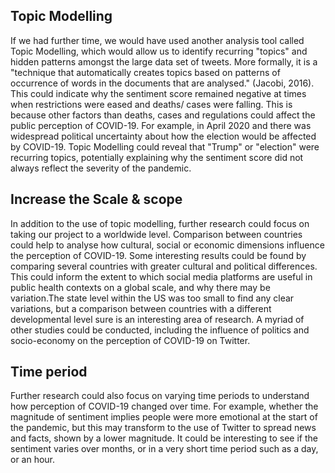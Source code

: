 ## Topic Modelling
If we had further time, we would have used another analysis tool called Topic Modelling, which would allow us to identify recurring "topics" and hidden patterns amongst the large data set of tweets. More formally, it is a "technique that automatically creates topics based on patterns of occurrence of words in the documents that are analysed." (Jacobi, 2016). This could indicate why the sentiment score remained negative at times when restrictions were eased and deaths/ cases were falling. This is because other factors than deaths, cases and regulations could affect the public perception of COVID-19. For example, in April 2020 and there was widespread political uncertainty about how the election would be affected by COVID-19. Topic Modelling could reveal that "Trump" or "election" were recurring topics, potentially explaining why the sentiment score did not always reflect the severity of the pandemic.

## Increase the Scale & scope
In addition to the use of topic modelling, further research could focus on taking our project to a worldwide level. Comparison between countries could help to analyse how cultural, social or economic dimensions influence the perception of COVID-19. Some interesting results could be found by comparing several countries with greater cultural and political differences. This could inform the extent to which social media platforms are useful in public health contexts on a global scale, and why there may be variation.The state level within the US was too small to find any clear variations, but a comparison between countries with a different developmental level sure is an interesting area of research. A myriad of other studies could be conducted, including the influence of politics and socio-economy on the perception of COVID-19 on Twitter.

## Time period
Further research could also focus on varying time periods to understand how perception of COVID-19 changed over time. For example, whether the magnitude of sentiment implies people were more emotional at the start of the pandemic, but this may transform to the use of Twitter to spread news and facts, shown by a lower magnitude. It could be interesting to see if the sentiment varies over months, or in a very short time period such as a day, or an hour.
